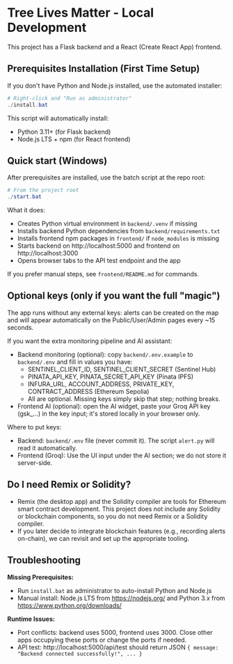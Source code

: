 # Tree Lives Matter - Local Development

This project has a Flask backend and a React (Create React App) frontend.

## Prerequisites Installation (First Time Setup)

If you don't have Python and Node.js installed, use the automated installer:

```powershell
# Right-click and "Run as administrator"
./install.bat
```

This script will automatically install:

- Python 3.11+ (for Flask backend)
- Node.js LTS + npm (for React frontend)

## Quick start (Windows)

After prerequisites are installed, use the batch script at the repo root:

```powershell
# From the project root
./start.bat
```

What it does:

- Creates Python virtual environment in `backend/.venv` if missing
- Installs backend Python dependencies from `backend/requirements.txt`
- Installs frontend npm packages in `frontend/` if `node_modules` is missing
- Starts backend on http://localhost:5000 and frontend on http://localhost:3000
- Opens browser tabs to the API test endpoint and the app

If you prefer manual steps, see `frontend/README.md` for commands.

## Optional keys (only if you want the full "magic")

The app runs without any external keys: alerts can be created on the map and will appear automatically on the Public/User/Admin pages every ~15 seconds.

If you want the extra monitoring pipeline and AI assistant:

- Backend monitoring (optional): copy `backend/.env.example` to `backend/.env` and fill in values you have:
  - SENTINEL_CLIENT_ID, SENTINEL_CLIENT_SECRET (Sentinel Hub)
  - PINATA_API_KEY, PINATA_SECRET_API_KEY (Pinata IPFS)
  - INFURA_URL, ACCOUNT_ADDRESS, PRIVATE_KEY, CONTRACT_ADDRESS (Ethereum Sepolia)
  - All are optional. Missing keys simply skip that step; nothing breaks.
- Frontend AI (optional): open the AI widget, paste your Groq API key (gsk\_...) in the key input; it's stored locally in your browser only.

Where to put keys:

- Backend: `backend/.env` file (never commit it). The script `alert.py` will read it automatically.
- Frontend (Groq): Use the UI input under the AI section; we do not store it server-side.

## Do I need Remix or Solidity?

- Remix (the desktop app) and the Solidity compiler are tools for Ethereum smart contract development. This project does not include any Solidity or blockchain components, so you do not need Remix or a Solidity compiler.
- If you later decide to integrate blockchain features (e.g., recording alerts on-chain), we can revisit and set up the appropriate tooling.

## Troubleshooting

**Missing Prerequisites:**

- Run `install.bat` as administrator to auto-install Python and Node.js
- Manual install: Node.js LTS from https://nodejs.org/ and Python 3.x from https://www.python.org/downloads/

**Runtime Issues:**

- Port conflicts: backend uses 5000, frontend uses 3000. Close other apps occupying these ports or change the ports if needed.
- API test: http://localhost:5000/api/test should return JSON `{ message: "Backend connected successfully!", ... }`
